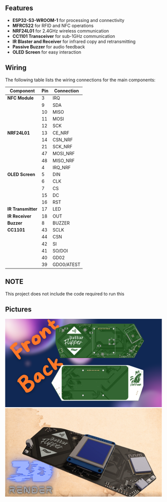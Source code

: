 ## Features

- **ESP32-S3-WROOM-1** for processing and connectivity
- **MFRC522** for RFID and NFC operations
- **NRF24L01** for 2.4GHz wireless communication
- **CC1101 Transceiver** for sub-1GHz communication
- **IR Blaster and Receiver** for infrared copy and retransmitting
- **Passive Buzzer** for audio feedback
- **OLED Screen** for easy interaction 

## Wiring

The following table lists the wiring connections for the main components:

| Component       | Pin | Connection  |
|-----------------|-----|-------------|
| **NFC Module**  | 3   | IRQ         |
|                 | 9   | SDA         |
|                 | 10  | MISO        |
|                 | 11  | MOSI        |
|                 | 12  | SCK         |
| **NRF24L01**    | 13  | CE_NRF      |
|                 | 14  | CSN_NRF     |
|                 | 21  | SCK_NRF     |
|                 | 47  | MOSI_NRF    |
|                 | 48  | MISO_NRF    |
|                 | 4   | IRQ_NRF     |
| **OLED Screen** | 5   | DIN         |
|                 | 6   | CLK         |
|                 | 7   | CS          |
|                 | 15  | DC          |
|                 | 16  | RST         |
| **IR Transmitter**| 17| LED         |
| **IR Receiver** | 18  | OUT         |
| **Buzzer**      | 8   | BUZZER      |
| **CC1101**      | 43  | SCLK        |
|                 | 44  | CSN         |
|                 | 42  | SI          |
|                 | 41  | SO/DOI      |
|                 | 40  | GD02        |
|                 | 39  | GDO0/ATEST  |

## NOTE

This project does not include the code required to run this


## Pictures

![Picture1](https://github.com/YeetTheAnson/BetterFlipper/raw/main/1.png)
![Picture2](https://github.com/YeetTheAnson/BetterFlipper/raw/main/2.png)



